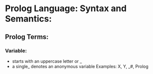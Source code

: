 # Prolog Language: Syntax and Semantics:
## Prolog Terms:
### Variable:
- starts with an uppercase letter or _
- a single_ denotes an anonymous variable
Examples: X, Y, _#, Prolog
